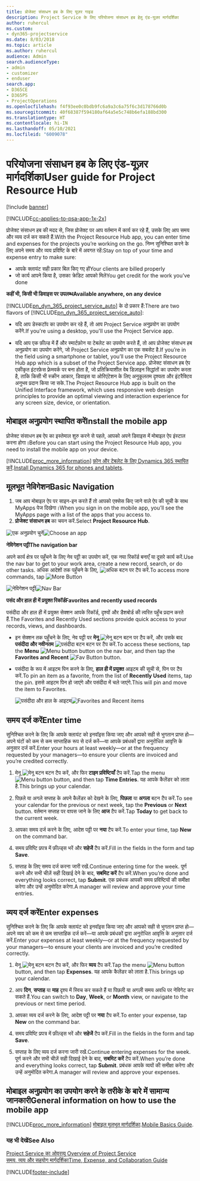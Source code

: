 ```yaml
---
title: प्रोजेक्ट संसाधन हब के लिए यूज़र गाइड
description: Project Service के लिए परियोजना संसाधन हब हेतु एंड-यूज़र मार्गदर्शिका
author: ruhercul
ms.custom:
- dyn365-projectservice
ms.date: 8/03/2018
ms.topic: article
ms.author: ruhercul
audience: Admin
search.audienceType:
- admin
- customizer
- enduser
search.app:
- D365CE
- D365PS
- ProjectOperations
ms.openlocfilehash: f4f93ee0c0bdb9fc6a9a3c6a75f6c3d178766d0b
ms.sourcegitcommit: 40f68387f594180af64a5e5c748b6efa188bd300
ms.translationtype: HT
ms.contentlocale: hi-IN
ms.lasthandoff: 05/10/2021
ms.locfileid: "6009078"
---
```

# <a name="user-guide-for-project-resource-hub"></a><span data-ttu-id="b13fd-103">परियोजना संसाधन हब के लिए एंड-यूज़र मार्गदर्शिका</span><span class="sxs-lookup"><span data-stu-id="b13fd-103">User guide for Project Resource Hub</span></span>

[!include [banner](../includes/psa-now-project-operations.md)]

[!INCLUDE[cc-applies-to-psa-app-1x-2x](../includes/cc-applies-to-psa-app-1x-2x.md)]

<span data-ttu-id="b13fd-104">प्रोजेक्ट संसाधन हब की मदद से, जिस प्रोजेक्‍ट पर आप वर्तमान में कार्य कर रहे हैं, उसके लिए आप समय और व्यय दर्ज कर सकते हैं.</span><span class="sxs-lookup"><span data-stu-id="b13fd-104">With the Project Resource Hub app, you can enter time and expenses for the projects you’re working on the go.</span></span> <span data-ttu-id="b13fd-105">निम्न सुनिश्चित करने के लिए अपने समय और व्यय प्रविष्टि के बारे में अवगत रहें:</span><span class="sxs-lookup"><span data-stu-id="b13fd-105">Stay on top of your time and expense entry to make sure:</span></span>

- <span data-ttu-id="b13fd-106">आपके क्लायंट सही प्रकार बिल किए गए हों</span><span class="sxs-lookup"><span data-stu-id="b13fd-106">Your clients are billed properly</span></span>
- <span data-ttu-id="b13fd-107">जो कार्य आपने किया है, उसका क्रेडिट आपको मिले</span><span class="sxs-lookup"><span data-stu-id="b13fd-107">You get credit for the work you’ve done</span></span>

<span data-ttu-id="b13fd-108">**कहीं भी, किसी भी डिवाइस पर उपलब्ध**</span><span class="sxs-lookup"><span data-stu-id="b13fd-108">**Available anywhere, on any device**</span></span>

<span data-ttu-id="b13fd-109">[!INCLUDE[pn_dyn_365_project_service_auto](../includes/pn-dyn-365-project-service-auto.md)] के दो प्रकार हैं:</span><span class="sxs-lookup"><span data-stu-id="b13fd-109">There are two flavors of [!INCLUDE[pn_dyn_365_project_service_auto](../includes/pn-dyn-365-project-service-auto.md)]:</span></span> 

- <span data-ttu-id="b13fd-110">यदि आप डेस्कटॉप का उपयोग कर रहे हैं, तो आप Project Service अनुप्रयोग का उपयोग करेंगे.</span><span class="sxs-lookup"><span data-stu-id="b13fd-110">If you're using a desktop, you'll use the Project Service app.</span></span> 

- <span data-ttu-id="b13fd-111">यदि आप एक फ़ील्‍ड में हैं और स्मार्टफ़ोन या टेबलेट का उपयोग करते हैं, तो आप प्रोजेक्‍ट संसाधन हब अनुप्रयोग का उपयोग करेंगे, जो Project Service अनुप्रयोग का एक सबसेट है.</span><span class="sxs-lookup"><span data-stu-id="b13fd-111">If you’re in the field using a smartphone or tablet, you’ll use the Project Resource Hub app which is a subset of the Project Service  app.</span></span> <span data-ttu-id="b13fd-112">प्रोजेक्‍ट संसाधन हब ऐप एकीकृत इंटरफ़ेस फ़्रेमवर्क पर बना होता है, जो प्रतिक्रियाशील वेब डिज़ाइन सिद्धांतों का उपयोग करता है, ताकि किसी भी स्क्रीन आकार, डिवाइस या ओरिएंटेशन के लिए अनुकूलतम दृश्यता और इंटरैक्टिव अनुभव प्रदान किया जा सके.</span><span class="sxs-lookup"><span data-stu-id="b13fd-112">The Project Resource Hub app is built on the Unified Interface framework, which uses responsive web design principles to provide an optimal viewing and interaction experience for any screen size, device, or orientation.</span></span> 


## <a name="install-the-mobile-app"></a><span data-ttu-id="b13fd-113">मोबाइल अनुप्रयोग स्थापित करें</span><span class="sxs-lookup"><span data-stu-id="b13fd-113">Install the mobile app</span></span>
<span data-ttu-id="b13fd-114">प्रोजेक्ट संसाधन हब ऐप का इस्तेमाल शुरु करने से पहले, आपको अपने डिवाइस में मोबाइल ऐप इंस्टाल करना होगा।</span><span class="sxs-lookup"><span data-stu-id="b13fd-114">Before you can start using the Project Resource Hub app, you need to install the mobile app on your device.</span></span> 

[!INCLUDE[proc_more_information](../includes/proc-more-information.md)] <span data-ttu-id="b13fd-115">[फ़ोन और टेबलेट के लिए Dynamics 365 स्‍थापित करें](/dynamics365/mobile-app/install-dynamics-365-for-phones-and-tablets).</span><span class="sxs-lookup"><span data-stu-id="b13fd-115">[Install Dynamics 365 for phones and tablets](/dynamics365/mobile-app/install-dynamics-365-for-phones-and-tablets).</span></span>

## <a name="basic-navigation"></a><span data-ttu-id="b13fd-116">मूलभूत नेविगेशन</span><span class="sxs-lookup"><span data-stu-id="b13fd-116">Basic Navigation</span></span>
1.  <span data-ttu-id="b13fd-117">जब आप मोबाइल ऐप पर साइन-इन करते हैं तो आपको एक्सेस किए जाने वाले ऐप की सूची के साथ MyApps पेज दिखेगा।</span><span class="sxs-lookup"><span data-stu-id="b13fd-117">When you sign in on the mobile app, you’ll see the MyApps page with a list of the apps that you access to.</span></span> 
2.  <span data-ttu-id="b13fd-118">**प्रोजेक्‍ट संसाधन हब** का चयन करें.</span><span class="sxs-lookup"><span data-stu-id="b13fd-118">Select **Project Resource Hub**.</span></span>

<span data-ttu-id="b13fd-119">![एक अनुप्रयोग चुनें](media/chooseApp_1.png "एक अनुप्रयोग चुनें")</span><span class="sxs-lookup"><span data-stu-id="b13fd-119">![Choose an app](media/chooseApp_1.png "Choose an app")</span></span>

<span data-ttu-id="b13fd-120">**नेविगेशन पट्टी**</span><span class="sxs-lookup"><span data-stu-id="b13fd-120">**The navigation bar**</span></span>

<span data-ttu-id="b13fd-121">अपने कार्य क्षेत्र पर पहुँचने के लिए नेव पट्टी का उपयोग करें, एक नया रिकॉर्ड बनाएँ या दूसरे कार्य करें.</span><span class="sxs-lookup"><span data-stu-id="b13fd-121">Use the nav bar to get to your work area, create a new record, search, or do other tasks.</span></span> <span data-ttu-id="b13fd-122">अधिक आदेशों तक पहुँचने के लिए, ![अधिक बटन](media/MoreButton.png "अधिक बटन") पर टैप करें.</span><span class="sxs-lookup"><span data-stu-id="b13fd-122">To access more commands, tap ![More Button](media/MoreButton.png "More Button")</span></span>

<span data-ttu-id="b13fd-123">![नेविगेशन पट्टी](media/NavBar_2.png "नेविगेशन पट्टी")</span><span class="sxs-lookup"><span data-stu-id="b13fd-123">![Nav Bar](media/NavBar_2.png "Nav Bar")</span></span>

<span data-ttu-id="b13fd-124">**पसंद और हाल ही में प्रयुक्त रिकॉर्ड**</span><span class="sxs-lookup"><span data-stu-id="b13fd-124">**Favorites and recently used records**</span></span>

<span data-ttu-id="b13fd-125">पसंदीदा और हाल ही में प्रयुक्त सेक्शन आपके रिकॉर्ड, दृश्यों और डैशबोर्ड की त्वरित पहुँच प्रदान करते हैं.</span><span class="sxs-lookup"><span data-stu-id="b13fd-125">The Favorites and Recently Used sections provide quick access to your records, views, and dashboards.</span></span> 

- <span data-ttu-id="b13fd-126">इन सेक्शन तक पहुँचने के लिए, नेव पट्टी पर **मेनू** ![मेनू बटन](media/MenuButton.png "मेनू बटन") बटन पर टैप करें, और उसके बाद **पसंदीदा और नवीनतम** ![पसंदीदा बटन](media/FavButton.png "पसंदीदा बटन") बटन पर टैप करें.</span><span class="sxs-lookup"><span data-stu-id="b13fd-126">To access these sections, tap the **Menu** ![Menu button](media/MenuButton.png "Menu button") button on the nav bar, and then tap the **Favorites and Recent** ![Fav Button](media/FavButton.png "Fav Button") button.</span></span>

- <span data-ttu-id="b13fd-127">पसंदीदा के रूप में आइटम पिन करने के लिए, **हाल ही में प्रयुक्त** आइटम की सूची से, पिन पर टैप करें.</span><span class="sxs-lookup"><span data-stu-id="b13fd-127">To pin an item as a favorite, from the list of **Recently Used** items, tap the pin.</span></span> <span data-ttu-id="b13fd-128">इससे आइटम पिन हो जाएंगे और पसंदीदा में चले जाएंगे.</span><span class="sxs-lookup"><span data-stu-id="b13fd-128">This will pin and move the item to Favorites.</span></span>

  <span data-ttu-id="b13fd-129">![पसंदीदा और हाल के आइटम](media/Favs_3.png "पसंदीदा और हाल के आइटम")</span><span class="sxs-lookup"><span data-stu-id="b13fd-129">![Favorites and Recent items](media/Favs_3.png "Favorites and Recent items")</span></span>
 
## <a name="enter-time"></a><span data-ttu-id="b13fd-130">समय दर्ज करें</span><span class="sxs-lookup"><span data-stu-id="b13fd-130">Enter time</span></span>
<span data-ttu-id="b13fd-131">सुनिश्चित करने के लिए कि आपके क्लायंट को इनवॉइस किया जाए और आपको सही से भुगतान प्राप्त हो—अपने घंटों को कम से कम साप्ताहिक रूप से दर्ज करें—या आपके प्रबंधकों द्वारा अनुरोधित आवृत्ति के अनुसार दर्ज करें.</span><span class="sxs-lookup"><span data-stu-id="b13fd-131">Enter your hours at least weekly—or at the frequency requested by your managers—to ensure your clients are invoiced and you’re credited correctly.</span></span>

1. <span data-ttu-id="b13fd-132">मेनू ![मेनू बटन](media/MenuButton.png "मेनू बटन") बटन टैप करें, और फिर **टाइम प्रविष्टियाँ** टैप करें.</span><span class="sxs-lookup"><span data-stu-id="b13fd-132">Tap the menu ![Menu button](media/MenuButton.png "Menu button") button, and then tap **Time Entries**.</span></span> <span data-ttu-id="b13fd-133">यह आपके कैलेंडर को लाता है.</span><span class="sxs-lookup"><span data-stu-id="b13fd-133">This brings up your calendar.</span></span>

2. <span data-ttu-id="b13fd-134">पिछले या अगले सप्ताह के अपने कैलेंडर को देखने के लिए, **पिछला** या **अगला** बटन टैप करें.</span><span class="sxs-lookup"><span data-stu-id="b13fd-134">To see your calendar for the previous or next week, tap the **Previous** or **Next** button.</span></span> <span data-ttu-id="b13fd-135">वर्तमान सप्ताह पर वापस जाने के लिए **आज** टैप करें.</span><span class="sxs-lookup"><span data-stu-id="b13fd-135">Tap **Today** to get back to the current week.</span></span>

3. <span data-ttu-id="b13fd-136">आपका समय दर्ज करने के लिए, आदेश पट्टी पर **नया** टैप करें.</span><span class="sxs-lookup"><span data-stu-id="b13fd-136">To enter your time, tap **New** on the command bar.</span></span> 

4. <span data-ttu-id="b13fd-137">समय प्रविष्टि प्रपत्र में फ़ील्ड्स भरें और **सहेजें** टैप करें.</span><span class="sxs-lookup"><span data-stu-id="b13fd-137">Fill in the fields in the form and tap **Save**.</span></span>

5. <span data-ttu-id="b13fd-138">सप्ताह के लिए समय दर्ज करना जारी रखें.</span><span class="sxs-lookup"><span data-stu-id="b13fd-138">Continue entering time for the week.</span></span> <span data-ttu-id="b13fd-139">पूर्ण करने और सभी चीज़ें सही दिखाई देने के बाद, **सबमिट करें** टैप करें.</span><span class="sxs-lookup"><span data-stu-id="b13fd-139">When you’re done and everything looks correct, tap **Submit**.</span></span> <span data-ttu-id="b13fd-140">एक प्रबंधक आपकी समय प्रविष्टियों की समीक्षा करेगा और उन्हें अनुमोदित करेगा.</span><span class="sxs-lookup"><span data-stu-id="b13fd-140">A manager will review and approve your time entries.</span></span>

## <a name="enter-expenses"></a><span data-ttu-id="b13fd-141">व्यय दर्ज करें</span><span class="sxs-lookup"><span data-stu-id="b13fd-141">Enter expenses</span></span> 
<span data-ttu-id="b13fd-142">सुनिश्चित करने के लिए कि आपके क्लायंट को इनवॉइस किया जाए और आपको सही से भुगतान प्राप्त हो—अपने व्यय को कम से कम साप्ताहिक दर्ज करें—या आपके प्रबंधकों द्वारा अनुरोधित आवृत्ति के अनुसार दर्ज करें.</span><span class="sxs-lookup"><span data-stu-id="b13fd-142">Enter your expenses at least weekly—or at the frequency requested by your managers—to ensure your clients are invoiced and you’re credited correctly.</span></span>

1. <span data-ttu-id="b13fd-143">मेनू ![मेनू बटन](media/MenuButton.png "मेनू बटन") बटन टैप करें, और फिर **व्‍यय** टैप करें.</span><span class="sxs-lookup"><span data-stu-id="b13fd-143">Tap the menu ![Menu button](media/MenuButton.png "Menu button") button, and then tap **Expenses**.</span></span> <span data-ttu-id="b13fd-144">यह आपके कैलेंडर को लाता है.</span><span class="sxs-lookup"><span data-stu-id="b13fd-144">This brings up your calendar.</span></span>

2. <span data-ttu-id="b13fd-145">आप **दिन**, **सप्ताह** या **माह** दृश्य में स्विच कर सकते हैं या पिछली या अगली समय अवधि पर नेविगेट कर सकते हैं.</span><span class="sxs-lookup"><span data-stu-id="b13fd-145">You can switch to **Day**, **Week**, or **Month** view, or navigate to the previous or next time period.</span></span> 

3. <span data-ttu-id="b13fd-146">आपका व्‍यय दर्ज करने के लिए, आदेश पट्टी पर **नया** टैप करें.</span><span class="sxs-lookup"><span data-stu-id="b13fd-146">To enter your expense, tap **New** on the command bar.</span></span> 

4. <span data-ttu-id="b13fd-147">समय प्रविष्टि प्रपत्र में फ़ील्ड्स भरें और **सहेजें** टैप करें.</span><span class="sxs-lookup"><span data-stu-id="b13fd-147">Fill in the fields in the form and tap **Save**.</span></span>

5. <span data-ttu-id="b13fd-148">सप्ताह के लिए व्यय दर्ज करना जारी रखें.</span><span class="sxs-lookup"><span data-stu-id="b13fd-148">Continue entering expenses for the week.</span></span> <span data-ttu-id="b13fd-149">पूर्ण करने और सभी चीज़ें सही दिखाई देने के बाद, **सबमिट करें** टैप करें.</span><span class="sxs-lookup"><span data-stu-id="b13fd-149">When you’re done and everything looks correct, tap **Submit**.</span></span> <span data-ttu-id="b13fd-150">प्रबंधक आपके व्ययों की समीक्षा करेगा और उन्हें अनुमोदित करेगा.</span><span class="sxs-lookup"><span data-stu-id="b13fd-150">A manager will review and approve your expenses.</span></span>

## <a name="general-information-on-how-to-use-the-mobile-app"></a><span data-ttu-id="b13fd-151">मोबाइल अनुप्रयोग का उपयोग करने के तरीके के बारे में सामान्य जानकारी</span><span class="sxs-lookup"><span data-stu-id="b13fd-151">General information on how to use the mobile app</span></span> 
[!INCLUDE[proc_more_information](../includes/proc-more-information.md)] <span data-ttu-id="b13fd-152">[मोबाइल मूलभूत मार्गदर्शिका](/dynamics365/mobile-app/dynamics-365-phones-tablets-users-guide).</span><span class="sxs-lookup"><span data-stu-id="b13fd-152">[Mobile Basics Guide](/dynamics365/mobile-app/dynamics-365-phones-tablets-users-guide).</span></span>

### <a name="see-also"></a><span data-ttu-id="b13fd-153">यह भी देखें</span><span class="sxs-lookup"><span data-stu-id="b13fd-153">See Also</span></span>  
 <span data-ttu-id="b13fd-154">[Project Service का ओवरव्यू](../psa/overview.md) </span><span class="sxs-lookup"><span data-stu-id="b13fd-154">[Overview of Project Service](../psa/overview.md) </span></span>  
 [<span data-ttu-id="b13fd-155">समय, व्यय और सहयोग मार्गदर्शिका</span><span class="sxs-lookup"><span data-stu-id="b13fd-155">Time, Expense, and Collaboration Guide</span></span>](../psa/time-expense-collaboration-guide.md)   
 


[!INCLUDE[footer-include](../includes/footer-banner.md)]